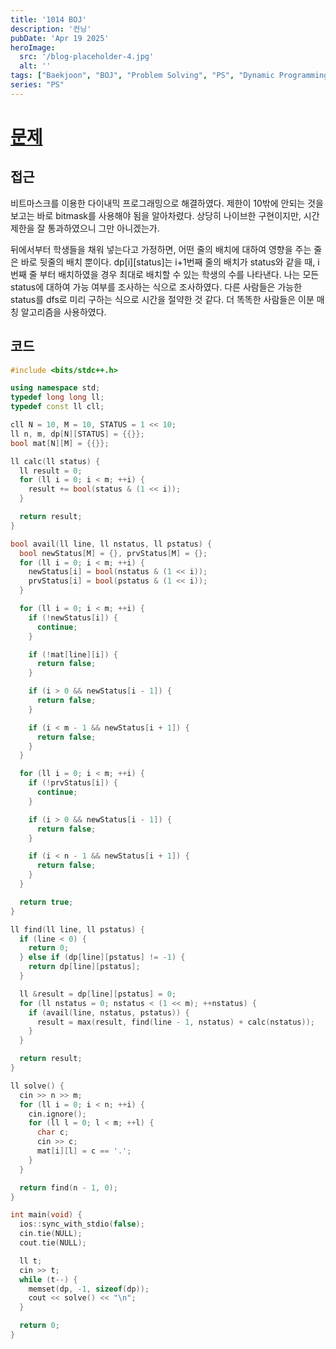 ```yaml
---
title: '1014 BOJ'
description: '컨닝'
pubDate: 'Apr 19 2025'
heroImage:
  src: '/blog-placeholder-4.jpg'
  alt: ''
tags: ["Baekjoon", "BOJ", "Problem Solving", "PS", "Dynamic Programming", "DP", "Bitmask"]
series: "PS"
---
```


# [문제](https://www.acmicpc.net/problem/1014)

## 접근

비트마스크를 이용한 다이내믹 프로그래밍으로 해결하였다.
제한이 10밖에 안되는 것을 보고는 바로 bitmask를 사용해야 됨을 알아차렸다.
상당히 나이브한 구현이지만, 시간 제한을 잘 통과하였으니 그만 아니겠는가.

뒤에서부터 학생들을 채워 넣는다고 가정하면,
어떤 줄의 배치에 대하여 영향을 주는 줄은 바로 뒷줄의 배치 뿐이다.
dp[i][status]는 i+1번째 줄의 배치가 status와 같을 때,
i번째 줄 부터 배치하였을 경우 최대로 배치할 수 있는 학생의 수를 나타낸다.
나는 모든 status에 대하여 가능 여부를 조사하는 식으로 조사하였다.
다른 사람들은 가능한 status를 dfs로 미리 구하는 식으로 시간을 절약한 것 같다.
더 똑똑한 사람들은 이분 매칭 알고리즘을 사용하였다.

## 코드

```c++
#include <bits/stdc++.h>

using namespace std;
typedef long long ll;
typedef const ll cll;

cll N = 10, M = 10, STATUS = 1 << 10;
ll n, m, dp[N][STATUS] = {{}};
bool mat[N][M] = {{}};

ll calc(ll status) {
  ll result = 0;
  for (ll i = 0; i < m; ++i) {
    result += bool(status & (1 << i));
  }

  return result;
}

bool avail(ll line, ll nstatus, ll pstatus) {
  bool newStatus[M] = {}, prvStatus[M] = {};
  for (ll i = 0; i < m; ++i) {
    newStatus[i] = bool(nstatus & (1 << i));
    prvStatus[i] = bool(pstatus & (1 << i));
  }

  for (ll i = 0; i < m; ++i) {
    if (!newStatus[i]) {
      continue;
    }

    if (!mat[line][i]) {
      return false;
    }

    if (i > 0 && newStatus[i - 1]) {
      return false;
    }

    if (i < m - 1 && newStatus[i + 1]) {
      return false;
    }
  }

  for (ll i = 0; i < m; ++i) {
    if (!prvStatus[i]) {
      continue;
    }

    if (i > 0 && newStatus[i - 1]) {
      return false;
    }

    if (i < n - 1 && newStatus[i + 1]) {
      return false;
    }
  }

  return true;
}

ll find(ll line, ll pstatus) {
  if (line < 0) {
    return 0;
  } else if (dp[line][pstatus] != -1) {
    return dp[line][pstatus];
  }

  ll &result = dp[line][pstatus] = 0;
  for (ll nstatus = 0; nstatus < (1 << m); ++nstatus) {
    if (avail(line, nstatus, pstatus)) {
      result = max(result, find(line - 1, nstatus) + calc(nstatus));
    }
  }

  return result;
}

ll solve() {
  cin >> n >> m;
  for (ll i = 0; i < n; ++i) {
    cin.ignore();
    for (ll l = 0; l < m; ++l) {
      char c;
      cin >> c;
      mat[i][l] = c == '.';
    }
  }

  return find(n - 1, 0);
}

int main(void) {
  ios::sync_with_stdio(false);
  cin.tie(NULL);
  cout.tie(NULL);

  ll t;
  cin >> t;
  while (t--) {
    memset(dp, -1, sizeof(dp));
    cout << solve() << "\n";
  }

  return 0;
}
```